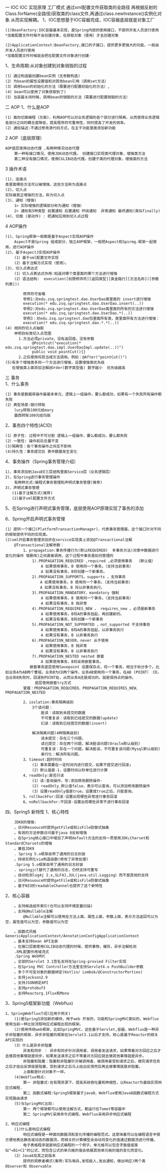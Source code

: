 一  IOC
IOC 实现原理 工厂模式  通过xml配置文件获取类的全路径  再根据反射的Class.forName(全路径)获取类的class文件,再通过class.newInstance()实例化对象  从而实现解耦。
1、IOC思想基于IOC容器完成，IOC容器底层就是对象工厂

    (1)BeanFactory:IOC容器基本实现，是Spring内部的使用接口，不提供开发人员进行使用
    *加载配置文件时候不会创建对象，在获取对象（使用）才去创建对象
    
    (2)ApplicationContext:BeanFactory,接口的子接口，提供更多更强大的功能，一般由开发人员进行使用
    *加载配置文件时候就会把在配置文件对象进行创建·

1、生命周期:从对象创建到对象销毁的过程

    (1）通过构造器创建bean实例（无参数构造)
    (2）为bean的属性设置值和对其他bean引用（调用set方法）
    (3）调用bean的初始化的方法（需要进行配置初始化的方法）,
    (4) bean可以使用了对象获取到了)
    (5）当容器关闭时候，调用bean的销毁的方法（需要进行配置销毁的方法）

二    AOP
1、什么是AOP

    (1）面向切面编程（方面)，利用AOP可以对业务逻辑的各个部分进行隔离，从而使得业务逻辑各部分之间的耦合度降低，提高程序的可重用性，同时提高了开发的效率。
    (2）通俗描述:不通过修改源代码方式，在主干功能里面添加新功能

2 AOP〔底层原理）

    AOP底层使用动态代理 ,有两种情况动态代理
        第一种有接口情况，使用JDK动态代理。 创建接口实现类代理对象，增强类方法
        第二种没有接口情况，使用CGLIB动态代理。创建子类的代理对象，增强类的方法
3 操作术语

    (1)、连接点
    类里面哪些方法可以被增强，这些方法称为连接点
    (2)、切入点
    实际被真正增强的方法，称为切入点
    (3)、通知（增强)
        1> 实际增强的逻辑部分称为通知（增强）
        2> 通知有5种类型 前置通知 后置通知 环绕通知  异常通知 最终通知(类似finally)
    (4)、切面 (是动作) : 把通知应用到切入点过程

4 AOP操作

    (1)、Spring框架一般都是基于Aspect实现AOP操作
        Aspect不是Spring 组成部分，独立AOP框架，一般把Aspect和Spirmg.框架一起使用，进行AOP操作
    (2)、基于AspectJ实现AOP操作
        (1）基于xml配置文件实现
        (2）基于注解方式实现（使用）。
    (3)、切入点表达式
        (1）切入点表达式作用:知道对哪个类里面的哪个方法进行增强
        (2）语法结构:  execution([权限修饰符][返回类型][类金路行][方法名称]([参数列表]))
        
            修饰符可省略
            举例1:对edu.zsq.springtest.dao.UserDao类里面的 insert进行增强
            execution(* edu.zsq.springtest.dao.UserDao.insert(..))
            举例2:对edu.zsq.springtest.dao.UserDao类里面的所有的方法进行增强
            execution(* edu.zsq.springtest.dao.UserDao.*(..))
            举例3：对edu.zsq.springtest.dao包里面所有类，类里面所有方法进行增强：
            execution(* edu.zsq.springtest.dao.*.*(..))
    (4) 相同的切入点抽取
        申明目标类切入点范围
    　　　 1.方法必须private，没有返回值，没有参数
                @Pointcut("execution(* edu.zsq.springtest.dao.impl.UserDaoImpl.update(..))")
                public void pointCut(){}
    　　　 2.之后使用将其当成方法调用。例如：@After("pointCut()")
    (5)有多个增强类多同一个方法进行增强，设置增强类优先级
       在增强类上面添加注解@Order(数字类型值) 数字越小  优先级越高
       
三 事务      
1、什么事务

    (1）事务是数据库操作最基本单元，逻辑上一组操作，要么都成功，如果有一个失败所有操作都失败
    (2）典型场景:银行转账
        lucy转账100元给mary
        露西转账100元给玛丽
2、事务四个特性(ACID) 

    (1）原子性: 过程中不可分割 逻辑上一组操作，要么都成功，要么都失败
    (2）一致性: 操作前后总量不变
    (3)隔离性：各个事务操作之间互不影响
    (4)持久性：事务提交后 表中数据发生变化
    

4、事务操作（Spring事务管理介绍）

    1)、事务添加到JavaEE三层结构里面Service层（业务逻辑层）
    2)、在Spring进行事务管理操作
        有两种方式:编程式事务管理和声明式事务管理(推荐)
    3)、声明式事务管理
       (1)基于注解方式(推荐)
       (2)基于xml配置文件方式
5、在Spring进行声明式事务管理，底层使用AOP原理实现了事务的添加

6、Spring开启声明式事务管理

    (1）提供一个接口(PlatformTransactionManager)，代表事务管理器，这个接口针对不同的框架提供不同的实现类。
    (2)xml开启事务管理添加并在service实现类上添加@Transactional注解
        @Transactional注解参数：    
            1、propagation:事务传播行为(默认REQUIRED)  多事务方法(对表中数据进行变化的操作 增删改)之间直接调用，这个过程中事务是如何管理的
                1).PROPAGATION_REQUIRED ,required ,必须使用事务  （默认值）
                    A 如果使用事务，B 使用同一个事务。（支持当前事务）
                    A 如果没有事务，B将创建一个新事务。
                2).PROPAGATION_SUPPORTS，supports ，支持事务
        　　　　　　　A 如果使用事务，B 使用同一个事务。（支持当前事务）
        　　　　　　　A 如果没有事务，B 将以非事务执行。
                3).PROPAGATION_MANDATORY，mandatory 强制
                    A 如果使用事务，B 使用同一个事务。（支持当前事务）
                    A 如果没有事务，B 抛异常
                4).PROPAGATION_REQUIRES_NEW ， requires_new ，必须是新事务
                    A 如果使用事务，B将A的事务挂起，再创建新的。
                    A 如果没有事务，B将创建一个新事务  
                5).PROPAGATION_NOT_SUPPORTED ，not_supported 不支持事务
                    A 如果使用事务，B将A的事务挂起，以非事务执行
                    A 如果没有事务，B 以非事务执行
                6).PROPAGATION_NEVER，never 从不使用
                    A 如果使用事务，B 抛异常
                    A 如果没有事务，B 以非事务执行 
                7).PROPAGATION_NESTED nested 嵌套
                    A 如果使用事务，B将采用嵌套事务。
     　　　　　　嵌套事务底层使用Savepoint 设置保存点，将一个事务，相当于拆分多个。比如业务A为AB两个曹祖，业务B为CD两个操作，业务AB使用同一个事务，在AB (POINT） CD，当业务B失败时，回滚到POINT处，从而业务A还是成功的，就是保持点的操作。
    　　　　　　　　底层使用嵌套try方式
            掌握：PROPAGATION_REQUIRED、PROPAGATION_REQUIRES_NEW、PROPAGATION_NESTED
            
            2、ioslation:事务隔离级别
                3个读问题：
                    脏读：读取到未提交的数据
                    不可重复读：读取到已经提交的数据(update)
                    幻读：读取到已经提交的数据(insert)
                
                解决隔离问题(4种隔离级别)
                    读未提交：存在三个问题。
                    读已提交：存在两个问题，解决脏读问题(Oracle默认级别)
                    可重复读：存在一个问题，解决脏读，不可重复读问题(Mysql默认级别)
                    串行化：解决所有问题。  
            3、timeout:超时时间
                (1）事务需要在一定时间内进行提交，如果不提交进行回滚↓
                (2）默认值是-1，设置时间以秒单位进行计算
            4、readOnly:是否只读
                (1）读:查询操作，写:添加修改删除操作·
                (2) readOnly_默认值false，表示可以查询，可以添加修改删除操作
                (3）设置readOnly值是true，设置成true之后，只能查询。
            5、rollbackFor:回滚·设置出现哪些异常进行事务回滚
            6、noRollbackFor:不回滚·设置出现哪些异常不进行事务回滚
四、Spring5 新特性
1、核心特性

        JDK8的增强:
        。访问Resuouce时提供getFile或和isFile防御式抽象
        。有效的方法参数访问基于java 8反射增强
        。在Spring核心接口中增加了声明default方法的支持一贯使用JDK┐Charset和StandardCharsets的增强
        。兼容JDK9
        . Spring 5.o框架自带了通用的日志封装
        。持续实例化via构造函数(修改了异常处理)
        .Spring 5.o框架自带了通用的日志封装
        . springjcl替代了通用的日志，仍然支持可重写
        。自动检测log4j 2.x,SLF4J,JUL(java.util.Logging）而不是其他的支持
        。访问Resuouce时提供getFile或和isFile防御式抽象
        。基于NIO的readableChannel也提供了这个新特性
        
2、核心容器

        。支持候选组件索引(也可以支持环境变量扫描)
        。支持@Nullable注解
            @Nullable注解可以使用在方法上面，属性上面，参数上面，表示方法返回可以为空，属性值可以为空，参数值可以为空

        。函数式风格GenericApplicationContext/AnnotationConfigApplicationContext
        。基本支持bean API注册
        。在接口层面使用CGLIB动态代理的时候，提供事物，缓存，异步注解检测
        .XML配置作用域流式
        .Spring WebMVC
        。全部的Servlet 3.1签名支持在Spring-provied Filter实现
        。在Spring MVC Controller方法里支持Servlet4.o PushBuilder参数
        。多个不可变对象的数据绑定(Kotlin/ Lombok/@ConstructorPorties)
        。支持jackson2.9
        。支持JSON绑定API
        。支持protobuf3
        。支持Reactorg.1Flux和Mono

3、Spring5框架新功能（Webflux) 

    1、SpringWebflux介绍(应用于网关)
        (1)是Spring5添加新的模块，用于web 开发的，功能和SpringMVC类似的，Webflux使用当前一种比较流程响应式编程出现的框架。
        (2)使用传统web框架，比如SpringMVC，这些基于Servlet,容器，Webflux是一种异步非阻塞的框架，异步非阻塞的框架在Servlet3.1以后才支持，核心是基于Reactor的相关API实现的
        (3）什么是异步非阻塞
            异发和同步 ： 异步和同步针对调用者，调用者发送请求，如果等着对方回应之后才去做其他事情就是同步，如果发送请求之后不等着对方回应就去做其他事情就是异步。
            非阻塞和阻塞：阻塞和非阻塞针对被调用者，被调用者受到请求之后，做完请求任务之后才给出反馈就是阻塞，受到请求之后马上给出反馈然后再去做事情就是非阻塞。
            上面都是针对对象不一样，
        (4)Webflux特点:
            第一 非阻塞式:在有限资源下，提高系统吞吐量和伸缩性，以Reactor为基础实现响应式编程.
            第二 函数式编程:Spring5框架基于java8，Webflux使用Java8函数式编程方式实现路由请求
        (5)与SpringMVC比较:
            第一 两个框架都可以使用注解方式，都运行在Tomet等容器中
            第二 SpringMVC采用命令式编程，Webflux采用异步响应式编程
    
    2、响应式编程
        (1)什么是响应式编程
            响应式编程是一种面向数据流和变化传播的编程范式。这意味着可以在编程语言中很方便地表达静态或动态的数据流，而相关的计算模型会自动将变化的值通过数据流进行传播。
            电子表格程序就是响应式编程的一个例子。单元格可以包含字面值或类似"=B1+C1"的公式，而包含公式的单元格的值会依据其他单元格的值的变化而变化。
        (2）Java8及其之前版本
            提供的观察者模式(案例:军队哨兵,发现敌人,发出通知，做出响应)两个类 Observer和 Observable
